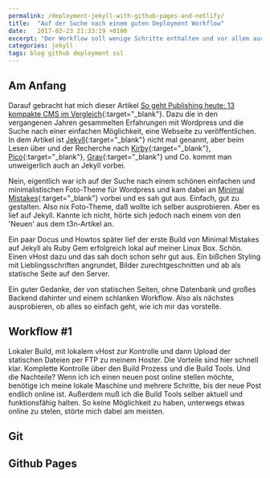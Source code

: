 ```yaml
---
permalink: /deployment-jekyll-with-github-pages-and-netlify/
title:  "Auf der Suche nach einem guten Deployment Workflow"
date:   2017-03-23 21:33:19 +0100
excerpt: "Der Workflow soll wenige Schritte enthalten und vor allem auch mobil möglich sein."
categories: jekyll
tags: blog github deployment ssl
---
```


## Am Anfang

Darauf gebracht hat mich dieser Artikel [So geht Publishing heute: 13 kompakte CMS im Vergleich](http://t3n.de/news/13-kompakte-cms-im-vergleich-461933/){:target="_blank"}. Dazu die in den vergangenen Jahren gesammelten Erfahrungen mit Wordpress und die Suche nach einer einfachen Möglichkeit, eine Webseite zu veröffentlichen. In dem Artikel ist [Jekyll](https://jekyllrb.com/docs/home){:target="_blank"} nicht mal genannt, aber beim Lesen über und der Recherche nach [Kirby](https://getkirby.com/){:target="_blank"}, [Pico](http://picocms.org/){:target="_blank"}, [Grav](https://getgrav.org/){:target="_blank"} und Co. kommt man unweigerlich auch an Jekyll vorbei. 

Nein, eigentlich war ich auf der Suche nach einem schönen einfachen und minimalistischen Foto-Theme für Wordpress und kam dabei an [Minimal Mistakes](https://mmistakes.github.io/minimal-mistakes/){:target="_blank"} vorbei und es sah gut aus. Einfach, gut zu gestalten. Also nix Foto-Theme, daß wollte ich selber ausprobieren. Aber es lief auf Jekyll. Kannte ich nicht, hörte sich jedoch nach einem von den 'Neuen' aus dem t3n-Artikel an.

Ein paar Docus und Howtos später lief der erste Build von Minimal Mistakes auf Jekyll als Ruby Gem erfolgreich lokal auf meiner Linux Box. Schön. Einen vHost dazu und das sah doch schon sehr gut aus. 
Ein bißchen Styling mit Lieblingsschriften angrundet, Bilder zurechtgeschnitten und ab als statische Seite auf den Server.

Ein guter Gedanke, der von statischen Seiten, ohne Datenbank und großes Backend dahinter und einem schlanken Workflow. Also als nächstes ausprobieren, ob alles so einfach geht, wie ich mir das vorstelle.

## Workflow #1

Lokaler Build, mit lokalem vHost zur Kontrolle und dann Upload der statischen Dateien per FTP zu meinem Hoster.
Die Vorteile sind hier schnell klar. Komplette Kontrolle über den Build Prozess und die Build Tools. Und die Nachteile? Wenn ich ich einen neuen post online stellen möchte, benötige ich meine lokale Maschine und mehrere Schritte, bis der neue Post endlich online ist. Außerdem muß ich die Build Tools selber aktuell und funktionsfähig halten. So keine Möglichkeit zu haben, unterwegs etwas online zu stelen, störte mich dabei am meisten.

## Git

## Github Pages




